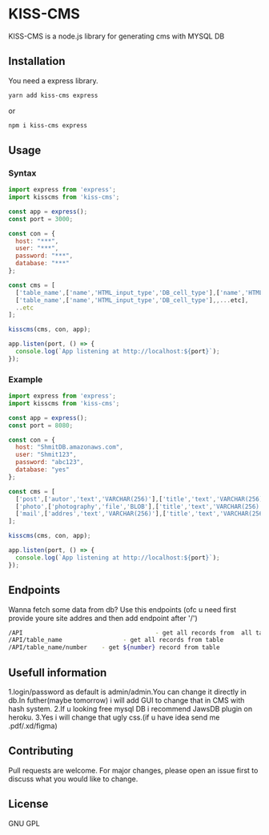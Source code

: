 # KISS-CMS

KISS-CMS is a node.js library for generating cms with MYSQL DB

## Installation

You need a express library.

```bash
yarn add kiss-cms express
```
or
```bash
npm i kiss-cms express 
```

## Usage

### Syntax
```javascript
import express from 'express';
import kisscms from 'kiss-cms';

const app = express();
const port = 3000;

const con = {
  host: "***",
  user: "***",
  password: "***",
  database:	"***"
}; 

const cms = [
  ['table_name',['name','HTML_input_type','DB_cell_type'],['name','HTML_input_type','DB_cell_type'],...etc],
  ['table_name',['name','HTML_input_type','DB_cell_type'],,...etc],
  ..etc
];

kisscms(cms, con, app);

app.listen(port, () => {
  console.log(`App listening at http://localhost:${port}`);
});
```
### Example
```javascript
import express from 'express';
import kisscms from 'kiss-cms';

const app = express();
const port = 8080;

const con = {
  host: "ShmitDB.amazonaws.com",
  user: "Shmit123",
  password: "abc123",
  database:	"yes"
}; 

const cms = [
  ['post',['autor','text','VARCHAR(256)'],['title','text','VARCHAR(256)'],['content','text','VARCHAR(256)'],['date','date','DATE']],
  ['photo',['photography','file','BLOB'],['title','text','VARCHAR(256)']],
  ['mail',['addres','text','VARCHAR(256)'],['title','text','VARCHAR(256)'],['content','text','VARCHAR(256)']]
];

kisscms(cms, con, app);

app.listen(port, () => {
  console.log(`App listening at http://localhost:${port}`);
});
```
## Endpoints
Wanna fetch some data from db?
Use this endpoints (ofc u need first provide youre site addres and then add endpoint after '/')
```bash
/API                                     - get all records from  all tables 
/API/table_name                 - get all records from table 
/API/table_name/number    - get ${number} record from table
```
## Usefull information
1.login/password as default is admin/admin.You can change it directly in db.In futher(maybe tomorrow) i will add GUI to change that in CMS with hash system.
2.If u looking free mysql DB i recommend JawsDB plugin on heroku.
3.Yes i will change that ugly css.(if u have idea send me .pdf/.xd/figma)

## Contributing
Pull requests are welcome. For major changes, please open an issue first to discuss what you would like to change.

## License
GNU GPL